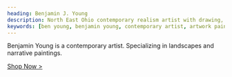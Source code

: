 ```yaml
---
heading: Benjamin J. Young
description: North East Ohio contemporary realism artist with drawing, watercolor, pastels, and oil paintings. Specializing in landscapes and narrative artwork.
keywords: [ben young, benjamin young, contemporary artist, artwork paintings, impressionism paintings, realism art]
---
```


Benjamin Young is a contemporary artist.
Specializing in landscapes and narrative paintings.

[Shop Now &gt;](/shop)